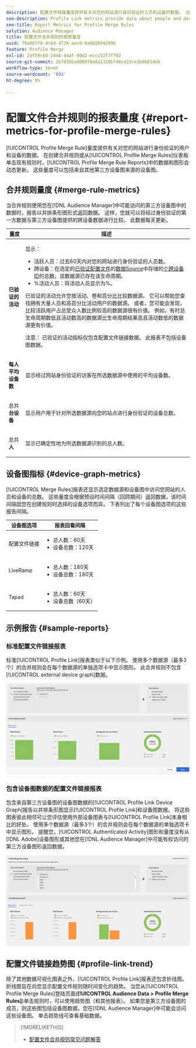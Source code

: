 ```yaml
---
description: 配置文件链接量度提供有关对您的网站进行身份验证的人员和设备的数据。 在创建合并规则或从“配置文件合并规则”仪表板单击现有规则时，配置文件链接中的数据和图形会动态更新。 这些量度可以包括来自其他第三方设备图源的设备图。
seo-description: Profile Link metrics provide data about people and devices that authenticate to your site. The data and graphs in Profile Link update dynamically as you create a merge rules or when you click an existing rule from the Profile Merge Rules dashboard. These metrics can include device graph from other third-party device graph sources.
seo-title: Report Metrics for Profile Merge Rules
solution: Audience Manager
title: 配置文件合并规则的报表量度
uuid: 76a86ff0-4c64-4734-aec0-0a8828942096
feature: Profile Merge
exl-id: 2af59c60-2448-44af-90d2-eccc52f7ff02
source-git-commit: 2b7858ba9000f0e0a1310bf40cd33ce3b0b01de6
workflow-type: tm+mt
source-wordcount: '693'
ht-degree: 0%

---
```


# 配置文件合并规则的报表量度 {#report-metrics-for-profile-merge-rules}

[!UICONTROL Profile Merge Rule]量度提供有关对您的网站进行身份验证的用户和设备的数据。 在创建合并规则或从[!UICONTROL Profile Merge Rules]仪表板单击现有规则时，[!UICONTROL Profile Merge Rule Reports]中的数据和图形会动态更新。 这些量度可以包括来自其他第三方设备图来源的设备图。

## 合并规则量度 {#merge-rule-metrics}

当合并规则使用您在[!DNL Audience Manager]中可能访问的第三方设备图中的数据时，报告以并排条形图形式返回数据。 这样，您就可以将经过身份验证的第一方数据与第三方设备图提供的跨设备数据进行比较。 此数据每天更新。

<table id="table_A7FB2F9804F84AC8A6DD05C0E6EE7555"> 
 <thead> 
  <tr> 
   <th colname="col1" class="entry"> 量度 </th> 
   <th colname="col2" class="entry"> 描述 </th> 
  </tr> 
 </thead>
 <tbody> 
  <tr> 
   <td colname="col1"> <p> <b><span class="wintitle">已验证的活动</span></b> </p> </td> 
   <td colname="col2"> <p>显示： </p> 
    <ul id="ul_7F7373919A4A49028EF4BF7B28D9F8E9"> 
     <li id="li_FE2F93C496D64ED8928B3E522C9585EA"> <span class="wintitle">活跃人员</span>：过去60天内对您的网站进行身份验证的人员数。 </li> 
     <li id="li_60CFD26EE68B442683C0ED5FED1A79C8"> <span class="wintitle">跨设备</span>：在选定的<a href="merge-rule-definitions.md">已验证配置文件</a>的<a href="https://experienceleague.adobe.com/docs/audience-manager/user-guide/features/data-sources/manage-datasources.html?lang=zh-Hans">数据Source</a>中存储的<a href="merge-rules-start.md#create-data-source">个跨设备ID</a>的总数，该数据源已存在该生命周期。 </li> 
     <li id="li_F2F07B6A326C4A18B79A0CF2C47D9677"> <span class="wintitle"> %活动人员</span>：将<span class="wintitle">活动人员</span>显示为%。 </li> 
    </ul> <p> <span class="wintitle">已验证的活动</span>允许您按活动、卷和百分比比较数据源。 它可以帮助您查找拥有大量人员和高百分比活动用户的数据源。 或者，您可能会发现，比较活跃用户占总受众人数比例较高的数据源很有价值。 例如，有时总生命周期数低且活动数高的数据源比生命周期结果高且活动数低的数据源更有价值。 </p> <p> <p>注意： <span class="wintitle">已验证的活动</span>指标仅包含<span class="wintitle">配置文件链接</span>数据。 此报表不包括<span class="wintitle">设备图</span>数据。 </p> </p> </td> 
  </tr> 
  <tr> 
   <td colname="col1"> <p> <b><span class="wintitle">每人平均设备数</span></b> </p> </td> 
   <td colname="col2"> <p> 显示经过网站身份验证的访客在所选数据源中使用的平均设备数。 </p> </td> 
  </tr> 
  <tr> 
   <td colname="col1"> <p> 总共<b><span class="wintitle">台设备</span></b> </p> </td> 
   <td colname="col2"> <p>显示用户用于针对所选数据源向您的站点进行身份验证的设备总数。 </p> </td> 
  </tr> 
  <tr> 
   <td colname="col1"> <p> 总共<b><span class="wintitle">人</span></b> </p> </td> 
   <td colname="col2"> <p>显示已确定性地为所选数据源识别的总人数。 </p> </td> 
  </tr> 
 </tbody> 
</table>

## 设备图指标 {#device-graph-metrics}

[!UICONTROL Merge Rules]报表还显示选定数据源和设备图中访问您网站的人员和设备的总数。 这些量度会根据预设时间间隔（回顾期间）返回数据，该时间间隔因您在创建规则时选择的设备选项而异。 下表列出了每个设备图选项的这些报告间隔。

<table id="table_038983EBC71F4A55BBCA99212AC5DEE6"> 
 <thead> 
  <tr> 
   <th colname="col1" class="entry"> 设备图选项 </th> 
   <th colname="col2" class="entry"> 报表回看间隔 </th> 
  </tr>
 </thead>
 <tbody> 
  <tr> 
   <td colname="col1"> <p><span class="wintitle">配置文件链接</span> </p> </td> 
   <td colname="col2"> <p> 
     <ul id="ul_B2FF2341573840549FFB96579F537082"> 
      <li id="li_B37323C2F2434F41B407500AC5C15447">总人数：60天 </li> 
      <li id="li_08D911224A60418BBB3CFB4E70CE73D4">设备总数：120天 </li> 
     </ul> </p> </td> 
  </tr> 
  <tr> 
   <td colname="col1"> <p><span class="wintitle"> LiveRamp</span> </p> </td> 
   <td colname="col2"> <p> 
     <ul id="ul_2772F3AD7E1440789B635794ECDE8DFB"> 
      <li id="li_1432363829D64615B1D349A3722D6268">总人数：180天 </li> 
      <li id="li_D5C0E3CE92524B54BBD36C73A326292B">设备总数：180天 </li> 
     </ul> </p> </td> 
  </tr> 
  <tr> 
   <td colname="col1"> <p><span class="wintitle"> Tapad</span> </p> </td> 
   <td colname="col2"> <p> 
     <ul id="ul_274529DB58E6442E95C6AD89BECB1362"> 
      <li id="li_67102211A72A4E47AACFE5E369793C17">总人数：60天 </li> 
      <li id="li_3E8F3DA6A7B5487895A626674DA363A5">设备总数（60天） </li> 
     </ul> </p> </td> 
  </tr> 
 </tbody> 
</table>

## 示例报告 {#sample-reports}

### 标准配置文件链接报表

标准[!UICONTROL Profile Link]报表类似于以下示例。 使用多个数据源（最多3个）的合并规则会在每个数据源的单独选项卡中显示图形。 此合并规则不包含[!UICONTROL external device graph]数据。

![](assets/profile-link-metrics.png)

### 包含设备图数据的配置文件链接报表

包含来自第三方设备图的设备图数据的[!UICONTROL Profile Link Device Graph]报告以并排条形图显示[!UICONTROL Profile Link]和设备图数据。 将这些图表彼此相邻可让您评估使用外部设备图表与[!UICONTROL Profile Link]本身相比的好处。 使用多个数据源（最多3个）的合并规则会在每个数据源的单独选项卡中显示图形。 提醒您，[!UICONTROL Authenticated Activity]图形和量度没有从[!DNL Adobe]设备图形或其他您在[!DNL Audience Manager]中可能有权访问的第三方设备图形返回数据。

![](assets/profile-link-graph.png)

## 配置文件链接趋势图 {#profile-link-trend}

除了其他数据可视化图表之外，[!UICONTROL Profile Link]报表还包含折线图。 折线图旨在向您显示配置文件规则随时间变化的趋势。 当您从[!UICONTROL Profile Merge Rules]登陆页面(**[!UICONTROL Audience Data > Profile Merge Rules]**)单击规则时，可以使用趋势图（和其他报表）。 如果您是第三方设备图的成员，则这些图包括设备图数据，您在[!DNL Audience Manager]中可能会访问这些设备图。 单击趋势线可查看基础数据。

>[!MORELIKETHIS]
>
>* [配置文件合并规则常见问题解答](../../faq/faq-profile-merge.md)
